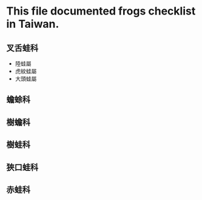 # This file documented frogs checklist in Taiwan.

## 叉舌蛙科
* 陸蛙屬
* 虎紋蛙屬
* 大頭蛙屬

## 蟾蜍科
## 樹蟾科
## 樹蛙科
## 狹口蛙科
## 赤蛙科
